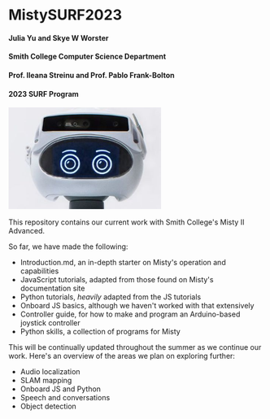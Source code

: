 # MistySURF2023
#### Julia Yu and Skye W Worster
#### Smith College Computer Science Department
#### Prof. Ileana Streinu and Prof. Pablo Frank-Bolton
#### 2023 SURF Program

<img
  src="/Other Resources/For Fun/Misty Photos/A_misty.jpg"
  alt="Hello! <3"
  style="display: inline-block; margin: 0 auto; max-width: 300px">

This repository contains our current work with Smith College's Misty II Advanced.

So far, we have made the following:

- Introduction.md, an in-depth starter on Misty's operation and capabilities
- JavaScript tutorials, adapted from those found on Misty's documentation site
- Python tutorials, _heavily_ adapted from the JS tutorials
- Onboard JS basics, although we haven't worked with that extensively
- Controller guide, for how to make and program an Arduino-based joystick controller
- Python skills, a collection of programs for Misty

This will be continually updated throughout the summer as we continue our work. Here's an overview of the areas we plan on exploring further:

- Audio localization
- SLAM mapping
- Onboard JS and Python
- Speech and conversations
- Object detection
